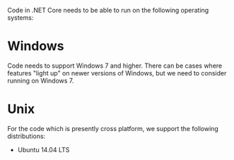Code in .NET Core needs to be able to run on the following operating systems:

# Windows
Code needs to support Windows 7 and higher. There can be cases where features "light up" on newer versions of Windows, but we need to consider running on Windows 7.

# Unix
For the code which is presently cross platform, we support the following distributions:
* Ubuntu 14.04 LTS 